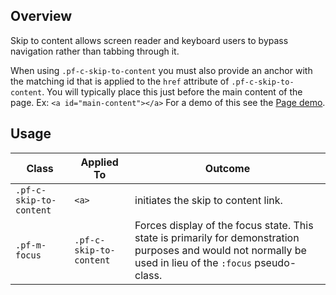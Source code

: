 ## Overview

Skip to content allows screen reader and keyboard users to bypass navigation rather than tabbing through it.

When using `.pf-c-skip-to-content` you must also provide an anchor with the matching id that is applied to the `href` attribute of `.pf-c-skip-to-content`. You will typically place this just before the main content of the page. Ex: `<a id="main-content"></a>` For a demo of this see the <a href="/demos/Page/examples">Page demo</a>.

## Usage

| Class | Applied To | Outcome |
| -- | -- | -- |
| `.pf-c-skip-to-content` | `<a>` |  initiates the skip to content link. |
| `.pf-m-focus` | `.pf-c-skip-to-content` |  Forces display of the focus state. This state is primarily for demonstration purposes and would not normally be used in lieu of the `:focus` pseudo-class. |
